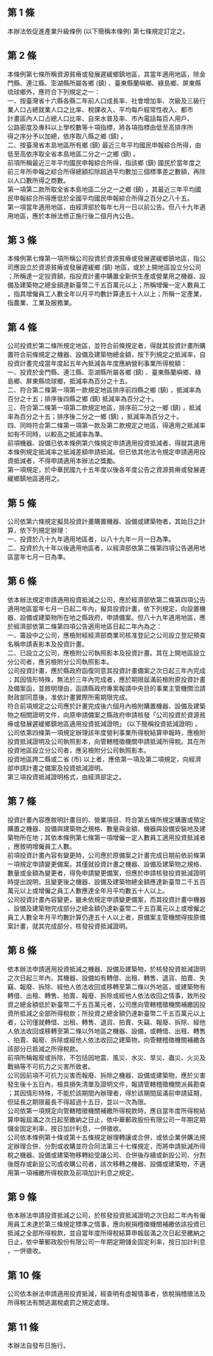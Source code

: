 第 1 條
-------
本辦法依促進產業升級條例 (以下簡稱本條例) 第七條規定訂定之。

第 2 條
-------
本條例第七條所稱資源貧瘠或發展遲緩鄉鎮地區，其當年適用地區，除金  
門縣、連江縣、澎湖縣所屬各鄉 (鎮) 、臺東縣蘭嶼鄉、綠島鄉、屏東縣   
琉球鄉外，應符合下列規定之一：   
一、按臺灣省十六縣各縣二年前人口成長率、社會增加率、次級及三級行  
    業人口占總就業人口之比率、稅課收入、平均每戶經常性收入、都市  
    計畫區內人口占總人口比率、自來水普及率、市內電話每百人用戶、  
    公路密度及專科以上學校數等十項指標，將各項指標由低至高排序所  
    得之序分予以加總，依序取八縣之鄉 (鎮) 。  
二、按臺灣省本島地區所有鄉 (鎮) 最近三年平均國民申報綜合所得，由   
    低至高依序取全省本島地區二分之一之鄉 (鎮) 。  
前項所稱最近三年平均國民申報綜合所得，指該鄉 (鎮) 國民於當年度之   
前三年所申報之綜合所得總額扣除超過平均數加三個標準差之數額，再除   
以人口數所得之商數。   
第一項第二款所取全省本島地區二分之一之鄉 (鎮) ，其最近三年平均國   
民申報綜合所得應低於全國平均國民申報綜合所得之百分之八十五。   
第一項當年適用地區，由經濟部於每年七月一日以前公告。但八十九年適   
用地區，應於本辦法修正施行後二個月內公告。

第 3 條
-------
本條例第七條第一項所稱公司投資於資源貧瘠或發展遲緩鄉鎮地區，指公  
司應設立於資源貧瘠或發展遲緩鄉 (鎮) 地區，或於上開地區設立分公司  
；所稱達一定投資額，指投資計畫中購置全新供生產或營業用之機器、設  
備及建築物之總金額達新臺幣二千五百萬元以上；所稱增僱一定人數員工  
，指其增僱員工人數全年以月平均數計算達五十人以上；所稱一定產業，  
指農業、工業及服務業。

第 4 條
-------
公司投資於第二條所規定地區，並符合前條規定者，得就其投資計畫所購  
置符合前條規定之機器、設備及建築物總金額，按下列規定之抵減率，自  
投資計畫完成當年度起五年內抵減各年度應納營利事業所得稅額：  
一、投資於金門縣、連江縣、澎湖縣所屬各鄉 (鎮) 、臺東縣蘭嶼鄉、綠  
    島鄉、屏東縣琉球鄉，抵減率為百分之十五。  
二、符合第二條第一項第一款規定地區排序前四縣之鄉 (鎮) ，抵減率為  
    百分之十五；排序後四縣之鄉 (鎮) 抵減率為百分之十。  
三、符合第二條第一項第二款規定地區，排序前二分之一鄉 (鎮) ，抵減  
    率為百分之十五；排序後二分之一鄉 (鎮) ，抵減率為百分之十。  
四、同時符合第二條第一項第一款及第二款規定之地區，得適用之抵減率  
    如有不同時，以較高之抵減率為準。  
前項機器、設備已依本條例第六條規定申請適用投資抵減者，得就其適用  
本條例規定抵減率之抵減差額申請抵減。但已依其他法令規定申請適用投  
資抵減者，不得申請適用本辦法之獎勵。  
第一項規定，於中華民國九十五年度以後各年度公告之資源貧瘠或發展遲  
緩鄉鎮地區適用之。

第 5 條
-------
公司依第六條規定擬具投資計畫購置機器、設備或建築物者，其始日之計  
算，依下列規定辦理：   
一、投資於八十九年適用地區者，以八十九年一月一日為準。   
二、投資於九十年以後適用地區者，以經濟部依第二條第四項公告適用地  
    區當年七月一日為準。

第 6 條
-------
依本辦法規定申請適用投資抵減之公司，應於經濟部依第二條第四項公告  
適用地區當年七月一日起二年內，擬具投資計畫，依下列規定，向設置機   
器、設備或建築物所在地之縣政府，申請備案。但八十九年適用地區，應   
於經濟部依第二條第四項公告適用地區日起二年內為之：   
一、籌設中之公司，應檢附經經濟部商業司核准登記之公司設立登記預查   
    名稱申請表影本及投資計畫。  
二、已設立之公司，應檢附公司執照影本及投資計畫。其在上開地區設立   
    分公司者，應另檢附分公司執照影本。  
公司投資計畫，應於縣政府函復同意其投資計畫備案之次日起三年內完成   
；其因情形特殊，無法於三年內完成者，應於期限屆滿前檢附原投資計畫   
及備案函，並敘明理由，函請縣政府專案報請中央目的事業主管機關洽請   
財政部同意後，准依計畫實際所需期限完成。   
符合前項規定之公司應於計畫完成後六個月內檢附購置機器、設備及建築   
物之相關證明文件，向原申請備案之縣政府申請核發「公司投資於資源貧   
瘠或發展遲緩鄉鎮地區適用投資抵減證明」 (以下簡稱投資抵減證明) 。   
公司依第四條第一項規定辦理該年度營利事業所得稅結算申報時，應檢附   
投資抵減證明及公司執照影本，向管轄稽徵機關申請抵減所得稅。其在所   
投資地區設立分公司者，應另檢附分公司執照影本。   
投資地區跨二縣或二省 (市) 以上者，應依第一項及第二項規定，向經濟  
部申請計畫之備案及投資抵減證明。   
第三項投資抵減證明格式，由經濟部定之。

第 7 條
-------
投資計畫內容應敘明計畫目的、營業項目、符合第五條所規定購置或預定  
購置之機器、設備與建築物之規格、數量與金額、機器與設備安裝地及建   
築物所在地；其依本條例第七條第一項增僱一定人數員工適用投資抵減者   
，應敘明增僱員工人數。   
前項投資計畫內容有變更時，公司應於原備案之計畫完成日期前依前條第   
一項規定申請變更備案。其僅就投資計畫之機器、設備及建築物之規格、   
數量或金額為變更者，得免申請變更備案，但應於申請核發投資抵減證明   
時提出說明，且變更後之機器、設備及建築物總金額應達新臺幣二千五百   
萬元以上或增僱之員工人數應達全年月平均數五十人以上。   
公司投資計畫內容變更，雖未依規定申請變更備案，而其投資計畫中機器   
、設備及建築物完成部分之總金額仍達新臺幣二千五百萬元以上或增僱之   
員工人數全年月平均數計算仍達五十人以上者，原備案主管機關得按原備   
案計畫，就其完成部分，核發投資抵減證明。

第 8 條
-------
依本辦法申請適用投資抵減之機器、設備及建築物，於核發投資抵減證明  
之次日起三年內，其機器、設備如有轉借、出租、轉售、退貨、拍賣、失  
竊、報廢、拆除、經他人依法收回或移轉至第二條以外地區，或建築物有  
轉借、出租、轉售、拍賣、報廢、拆除或經他人依法收回之情事，致所投  
資之總金額低於新臺幣二千五百萬元者，公司應向管轄稽徵機關補繳因投  
資所抵減之全部所得稅款；所投資之總金額仍達新臺幣二千五百萬元以上  
者，公司僅就轉借、出租、轉售、退貨、拍賣、失竊、報廢、拆除、經他  
人依法收回或移轉至第二條以外地區之機器、設備，或轉借、出租、轉售  
、拍賣、報廢、拆除或經他人依法收回之建築物，向管轄稽徵機關補繳各  
該部分已抵減之所得稅款。  
前項所稱報廢或拆除，不包括因地震、風災、水災、旱災、蟲災、火災及  
戰禍等不可抗力之災害所致者。  
公司因前項不可抗力災害而報廢、拆除之機器、設備或建築物，應於災害  
發生後十五日內，檢具損失清單及證明文件，報請管轄稽徵機關派員勘查  
；其因情形特殊，不能於該期間內辦理者，得於該期間屆滿前申請延期，  
但延長之期限最長不得超過十五日，並以一次為限。  
公司依第一項規定向管轄稽徵機關補繳所得稅款時，應自當年度所得稅結  
算申報屆滿之次日起至繳納之日止，依中華郵政股份有限公司一年期定期  
儲金固定利率，按日加計利息，一併徵收。  
公司依本條例第十條或第十五條規定辦理轉讓或合併，或依企業併購法規  
定辦理合併、分割或收購並符合同法第三十七條規定，而將申請抵減所得  
稅之機器、設備或建築物移轉給受讓公司、合併後存續或新設公司、分割  
後既存或新設公司或收購公司者，該次移轉之機器、設備或建築物，不適  
用第一項補繳所得稅款及前項加計利息之規定。

第 9 條
-------
依本辦法申請投資抵減之公司，於核發投資抵減證明之次日起二年內有僱  
用員工未達於第三條規定標準之情事，應向稅捐稽徵機關補繳依該投資已  
抵減之全部所得稅款，並自當年度所得稅結算申報屆滿之次日起至繳納之  
日止，依中華郵政股份有限公司一年期定期儲金固定利率，按日加計利息  
，一併徵收。

第 10 條
--------
公司依本辦法申請適用投資抵減，經查明有虛報情事者，依稅捐稽徵法及  
所得稅法有關逃漏稅處罰之規定處理。

第 11 條
--------
本辦法自發布日施行。

